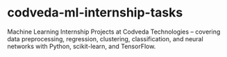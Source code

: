 # codveda-ml-internship-tasks
Machine Learning Internship Projects at Codveda Technologies – covering data preprocessing, regression, clustering, classification, and neural networks with Python, scikit-learn, and TensorFlow.
